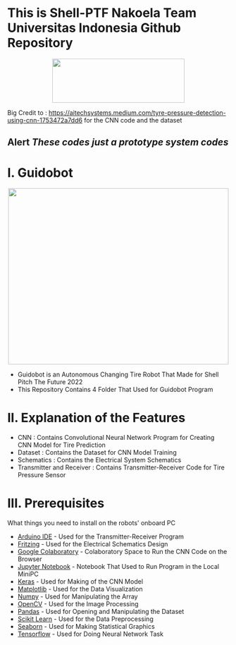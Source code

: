 
# This is Shell-PTF Nakoela Team Universitas Indonesia Github Repository <br />


<p align="center">
  <img width="300" height="100" src="https://bem.ui.ac.id/wp-content/uploads/2021/07/Logo-UI-SMV-A.-Shelina-Adjani.png">
</p>


Big Credit to : https://aitechsystems.medium.com/tyre-pressure-detection-using-cnn-1753472a7dd6 for the CNN code and the dataset <br />

## Alert *These codes just a prototype system codes*

# I. Guidobot <br />

<p align="center">
  <img width = "500" height = "400" src="https://user-images.githubusercontent.com/99890283/154802405-6d9962c1-79df-46fe-b42a-7cc3f0ec6955.jpeg">
</p>

* Guidobot is an Autonomous Changing Tire Robot That Made for Shell Pitch The Future 2022
* This Repository Contains 4 Folder That Used for Guidobot Program 

# II. Explanation of the Features

* CNN : Contains Convolutional Neural Network Program for Creating CNN Model for Tire Prediction <br />
* Dataset : Contains the Dataset for CNN Model Training
* Schematics : Contains the Electrical System Schematics <br />
* Transmitter and Receiver : Contains Transmitter-Receiver Code for Tire Pressure Sensor <br />

# III. Prerequisites

What things you need to install on the robots' onboard PC

* [Arduino IDE](https://ubuntu.com/tutorials/install-the-arduino-ide#1-overview/https://www.arduino.cc/) - Used for the Transmitter-Receiver Program
* [Fritzing](https://fritzing.org/) - Used for the Electrical Schematics Design 
* [Google Colaboratory](https://colab.research.google.com) - Colaboratory Space to Run the CNN Code on the Browser
* [Jupyter Notebook](https://jupyter.org/) - Notebook That Used to Run Program in the Local MiniPC
* [Keras](https://keras.io/) - Used for Making of the CNN Model
* [Matplotlib](https://matplotlib.org/) - Used for the Data Visualization 
* [Numpy](https://numpy.org/) - Used for Manipulating the Array 
* [OpenCV](https://opencv.org/) - Used for the Image Processing 
* [Pandas](https://pandas.pydata.org/) - Used for Opening and Manipulating the Dataset
* [Scikit Learn](https://scikit-learn.org/stable/) - Used for the Data Preprocessing 
* [Seaborn](https://seaborn.pydata.org/) - Used for Making Statistical Graphics
* [Tensorflow](https://www.tensorflow.org/) - Used for Doing Neural Network Task 

